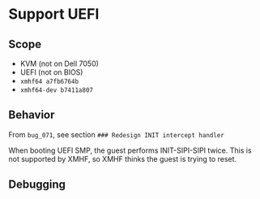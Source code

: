 # Support UEFI

## Scope
* KVM (not on Dell 7050)
* UEFI (not on BIOS)
* `xmhf64 a7fb6764b`
* `xmhf64-dev b7411a807`

## Behavior

From `bug_071`, see section `### Redesign INIT intercept handler`

When booting UEFI SMP, the guest performs INIT-SIPI-SIPI twice. This is not
supported by XMHF, so XMHF thinks the guest is trying to reset.

## Debugging

